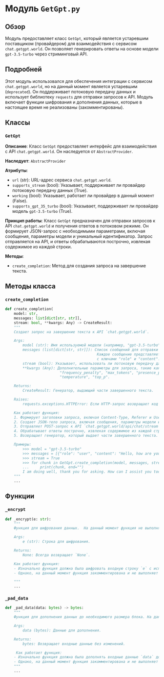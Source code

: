 # Модуль `GetGpt.py`

## Обзор

Модуль предоставляет класс `GetGpt`, который является устаревшим поставщиком (провайдером) для взаимодействия с сервисом `chat.getgpt.world`. Он позволяет генерировать ответы на основе модели `gpt-3.5-turbo` через стриминговый API.

## Подробней

Этот модуль использовался для обеспечения интеграции с сервисом `chat.getgpt.world`, но на данный момент является устаревшим (`deprecated`). Он поддерживает потоковую передачу данных и использует библиотеку `requests` для отправки запросов к API. Модуль включает функции шифрования и дополнения данных, которые в настоящее время не реализованы (закомментированы).

## Классы

### `GetGpt`

**Описание**: Класс `GetGpt` предоставляет интерфейс для взаимодействия с API `chat.getgpt.world`. Он наследуется от `AbstractProvider`.

**Наследует**: `AbstractProvider`

**Атрибуты**:
- `url` (str): URL-адрес сервиса `chat.getgpt.world`.
- `supports_stream` (bool): Указывает, поддерживает ли провайдер потоковую передачу данных (True).
- `working` (bool): Указывает, работает ли провайдер в данный момент (False).
- `supports_gpt_35_turbo` (bool): Указывает, поддерживает ли провайдер модель `gpt-3.5-turbo` (True).

**Принцип работы**:
Класс `GetGpt` предназначен для отправки запросов к API `chat.getgpt.world` и получения ответов в потоковом режиме. Он формирует JSON-запрос с необходимыми параметрами, включая сообщения, параметры модели и уникальный идентификатор. Запрос отправляется на API, и ответы обрабатываются построчно, извлекая содержимое из каждой строки.

**Методы**:
- `create_completion`: Метод для создания запроса на завершение текста.

## Методы класса

### `create_completion`

```python
def create_completion(
    model: str,
    messages: list[dict[str, str]],
    stream: bool, **kwargs: Any) -> CreateResult:
    """
    Создает запрос на завершение текста к API `chat.getgpt.world`.

    Args:
        model (str): Имя используемой модели (например, "gpt-3.5-turbo").
        messages (list[dict[str, str]]): Список сообщений для отправки в API.
                                          Каждое сообщение представляет собой словарь
                                          с ключами "role" и "content".
        stream (bool): Указывает, использовать ли потоковую передачу данных.
        **kwargs (Any): Дополнительные параметры для запроса, такие как
                         "frequency_penalty", "max_tokens", "presence_penalty",
                         "temperature", "top_p".

    Returns:
        CreateResult: Генератор, выдающий части завершенного текста.

    Raises:
        requests.exceptions.HTTPError: Если HTTP-запрос возвращает код ошибки.

    Как работает функция:
    1. Формирует заголовки запроса, включая Content-Type, Referer и User-Agent.
    2. Создает JSON-тело запроса, включая сообщения, параметры модели и уникальный UUID.
    3. Отправляет POST-запрос к API `chat.getgpt.world/api/chat/stream` с использованием библиотеки `requests`.
    4. Обрабатывает ответы построчно, извлекая содержимое из каждой строки, если в строке присутствует "content".
    5. Возвращает генератор, который выдает части завершенного текста.

    Примеры:
        >>> model = "gpt-3.5-turbo"
        >>> messages = [{"role": "user", "content": "Hello, how are you?"}]
        >>> stream = True
        >>> for chunk in GetGpt.create_completion(model, messages, stream):
        ...     print(chunk, end="")
        I am doing well, thank you for asking. How can I assist you today?
    """
    ...
```

## Функции

### `_encrypt`

```python
def _encrypt(e: str):
    """
    Функция для шифрования данных.  На данный момент функция не выполняет никаких действий, просто возвращает `None`.

    Args:
        e (str): Строка для шифрования.

    Returns:
        None: Всегда возвращает `None`.

    Как работает функция:
    - Изначально функция должна была шифровать входную строку `e` с использованием алгоритма AES.
    - Однако, на данный момент функция закомментирована и не выполняет никаких действий, просто возвращая `None`.

    """
    ...
```

### `_pad_data`

```python
def _pad_data(data: bytes) -> bytes:
    """
    Функция для дополнения данных до необходимого размера блока. На данный момент функция не выполняет никаких действий, просто возвращает входные данные.

    Args:
        data (bytes): Данные для дополнения.

    Returns:
        bytes: Возвращает входные данные без изменений.

     Как работает функция:
    - Изначально функция должна была дополнять входные данные `data` до размера, кратного размеру блока AES.
    - Однако, на данный момент функция закомментирована и не выполняет никаких действий, просто возвращая входные данные без изменений.
    """
    ...
```